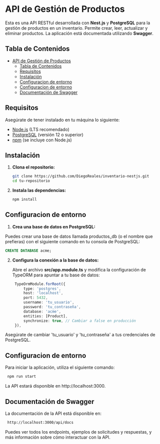# API de Gestión de Productos

Esta es una API RESTful desarrollada con **Nest.js** y **PostgreSQL** para la gestión de productos en un inventario. Permite crear, leer, actualizar y eliminar productos. La aplicación está documentada utilizando **Swagger**.

## Tabla de Contenidos

- [API de Gestión de Productos](#api-de-gestión-de-productos)
  - [Tabla de Contenidos](#tabla-de-contenidos)
  - [Requisitos](#requisitos)
  - [Instalación](#instalación)
  - [Configuracion de entorno](#configuracion-de-entorno)
  - [Configuracion de entorno](#configuracion-de-entorno-1)
  - [Documentación de Swagger](#documentación-de-swagger)

## Requisitos

Asegúrate de tener instalado en tu máquina lo siguiente:

- [Node.js](https://nodejs.org/) (LTS recomendado)
- [PostgreSQL](https://www.postgresql.org/) (versión 12 o superior)
- [npm](https://www.npmjs.com/) (se incluye con Node.js)

## Instalación

1. **Clona el repositorio:**

   ```bash
   git clone https://github.com/DiegoReales/inventario-nestjs.git
   cd tu-repositorio
   ```

2. **Instala las dependencias:**

   ```bash
   npm install
   ```

## Configuracion de entorno

1. **Crea una base de datos en PostgreSQL:**

  Puedes crear una base de datos llamada productos_db (o el nombre que prefieras) con el siguiente comando en tu consola de PostgreSQL:

   ```sql
   CREATE DATABASE acme;
   ```

2. **Configura la conexión a la base de datos:**
   
   Abre el archivo **src/app.module.ts** y modifica la configuración de TypeORM para apuntar a tu base de datos:

   ```ts
    TypeOrmModule.forRoot({
        type: 'postgres',
        host: 'localhost',
        port: 5432,
        username: 'tu_usuario',
        password: 'tu_contraseña',
        database: 'acme',
        entities: [Product],
        synchronize: true, // Cambiar a false en producción
    }),
   ```

  Asegúrate de cambiar 'tu_usuario' y 'tu_contraseña' a tus credenciales de PostgreSQL.

## Configuracion de entorno

  Para iniciar la aplicación, utiliza el siguiente comando:

  ```bash
   npm run start
  ```

  La API estará disponible en http://localhost:3000.

## Documentación de Swagger

  La documentación de la API está disponible en:

  ```bash
   http://localhost:3000/api/docs
  ```

  Puedes ver todos los endpoints, ejemplos de solicitudes y respuestas, y más información sobre cómo interactuar con la API.